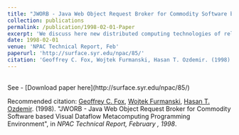 ```yaml
---
title: "JWORB - Java Web Object Request Broker for Commodity Software based Visual Dataflow Metacomputing Programming Environment"
collection: publications
permalink: /publication/1998-02-01-Paper
excerpt: 'We discuss here new distributed computing technologies of relevance for building multi-user scalable televirtual (TVR) environments on the Internet such as: Java Shared Data API (JSDA) by JavaSoft, Common Object Request Broker Architecture (CORBA) by Object Management Group (OMG) and High Level Architecture (HLA) by Defense Modeling and Simulation Office (DMSO), see http://www.dmso.mil/'
date: 1998-02-01
venue: 'NPAC Technical Report, Feb'
paperurl: 'http://surface.syr.edu/npac/85/'
citation: 'Geoffrey C. Fox, Wojtek Furmanski, Hasan T. Ozdemir. (1998). &quot;JWORB - Java Web Object Request Broker for Commodity Software based Visual Dataflow Metacomputing Programming Environment&quot;, in <i>Workshop on OO and VRML in the VRML98 Conference, Monterey, California on Feb 16-19, 1998</i>.'
---
```


<br>
See
- [Download paper here](http://surface.syr.edu/npac/85/)


Recommended citation: [Geoffrey C. Fox](https://www.linkedin.com/in/geoffrey-fox-10581a1/), [Wojtek Furmanski](https://www.linkedin.com/in/wojtek-furmanski-30248957/), [Hasan T. Ozdemir](https://www.linkedin.com/in/hasantimucinozdemir/). (1998). "JWORB - Java Web Object Request Broker for Commodity Software based Visual Dataflow Metacomputing Programming Environment", in <i>NPAC Technical Report, February , 1998</i>.
